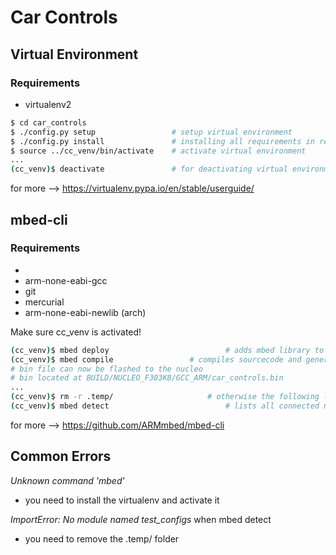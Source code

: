 # Car Controls
## Virtual Environment
### Requirements
* virtualenv2

```sh
$ cd car_controls
$ ./config.py setup                 # setup virtual environment
$ ./config.py install               # installing all requirements in requirements.txt
$ source ../cc_venv/bin/activate    # activate virtual environment
...
(cc_venv)$ deactivate               # for deactivating virtual environment
```
for more --> https://virtualenv.pypa.io/en/stable/userguide/
## mbed-cli
### Requirements
* 
* arm-none-eabi-gcc
* git
* mercurial
* arm-none-eabi-newlib (arch)

Make sure cc_venv is activated!
```sh
(cc_venv)$ mbed deploy              			# adds mbed library to project + installs mbed 2.0 SDK tools (time for a coffee!)
(cc_venv)$ mbed compile 				# compiles sourcecode and generates elf & bin files
# bin file can now be flashed to the nucleo
# bin located at BUILD/NUCLEO_F303K8/GCC_ARM/car_controls.bin
...
(cc_venv)$ rm -r .temp/            			# otherwise the following line is NOT POSSIBLE
(cc_venv)$ mbed detect              			# lists all connected mbed devices
```
for more --> https://github.com/ARMmbed/mbed-cli


## Common Errors
*Unknown command 'mbed'*
* you need to install the virtualenv and activate it

*ImportError: No module named test_configs* when mbed detect
* you need to remove the .temp/ folder
